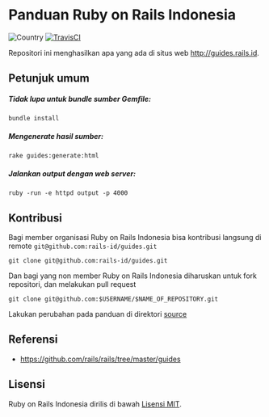 # Panduan Ruby on Rails Indonesia

![Country](https://img.shields.io/badge/country-indonesia-blue.svg)
[![TravisCI](https://api.travis-ci.org/rails-id/guides.svg)](https://travis-ci.org/rails-id/guides)

Repositori ini menghasilkan apa yang ada di situs web http://guides.rails.id.

## Petunjuk umum
##### Tidak lupa untuk bundle sumber Gemfile:
```
bundle install
```

##### Mengenerate hasil sumber:
```
rake guides:generate:html
```

##### Jalankan output dengan web server:
```
ruby -run -e httpd output -p 4000
```

## Kontribusi
Bagi member organisasi Ruby on Rails Indonesia bisa kontribusi langsung di remote `git@github.com:rails-id/guides.git`

```
git clone git@github.com:rails-id/guides.git
```

Dan bagi yang non member Ruby on Rails Indonesia diharuskan untuk fork repositori, dan melakukan pull request

```
git clone git@github.com:$USERNAME/$NAME_OF_REPOSITORY.git
```

Lakukan perubahan pada panduan di direktori [source](source)

## Referensi
- https://github.com/rails/rails/tree/master/guides

## Lisensi
Ruby on Rails Indonesia dirilis di bawah [Lisensi MIT](https://opensource.org/licenses/MIT).
